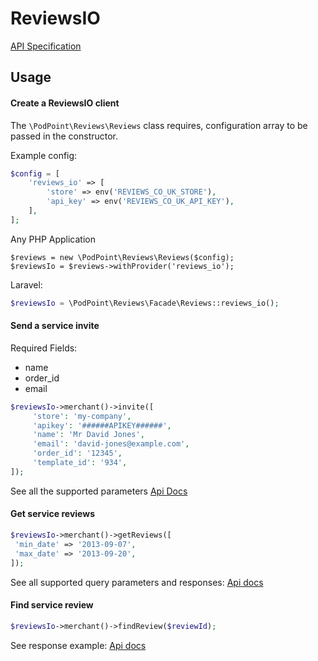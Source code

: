 # ReviewsIO
[API Specification](https://api.reviews.io/documentation)

## Usage

#### Create a ReviewsIO client

The ``\PodPoint\Reviews\Reviews`` class requires, configuration array to be passed in the constructor.   

Example config:
```php
$config = [
    'reviews_io' => [
        'store' => env('REVIEWS_CO_UK_STORE'),
        'api_key' => env('REVIEWS_CO_UK_API_KEY'),
    ],
];
```
  
Any PHP Application
```
$reviews = new \PodPoint\Reviews\Reviews($config);
$reviewsIo = $reviews->withProvider('reviews_io');
```
Laravel:
```php
$reviewsIo = \PodPoint\Reviews\Facade\Reviews::reviews_io();
```

#### Send a service invite
Required Fields:
* name
* order_id
* email

```php
$reviewsIo->merchant()->invite([
     'store': 'my-company',
     'apikey': '######APIKEY######',
     'name': 'Mr David Jones',
     'email': 'david-jones@example.com',
     'order_id': '12345',
     'template_id': '934',
]);

```
See all the supported parameters
[Api Docs](https://api.reviews.io/documentation/#api-Queue_Email_Invitations-Queue_Merchant_Review_Invite) 

#### Get service reviews

```php
$reviewsIo->merchant()->getReviews([
 'min_date' => '2013-09-07',
 'max_date' => '2013-09-20',
]);
```
See all supported query parameters and responses:
[Api docs](https://api.reviews.io/documentation/#api-Merchant_Reviews-List_All_Merchant_Reviews)

#### Find service review
```php
$reviewsIo->merchant()->findReview($reviewId);
```
See response example:
[Api docs](https://api.reviews.io/documentation/#api-Merchant_Reviews-Get_Latest_Merchant_Reviews)

